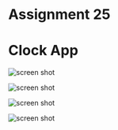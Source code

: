 

# Assignment 25 
# **Clock App**
![screen shot](https://raw.githubusercontent.com/Mohammadnematizade/Python_dataBase/main/Clock%20App/img/Clock.png)

![screen shot](https://raw.githubusercontent.com/Mohammadnematizade/Python_dataBase/main/Clock%20App/img/Stop_Wach.png)

![screen shot](https://raw.githubusercontent.com/Mohammadnematizade/Python_dataBase/main/Clock%20App/img/Timer.png)

![screen shot](https://raw.githubusercontent.com/Mohammadnematizade/Python_dataBase/main/Clock%20App/img/Alarm.png)